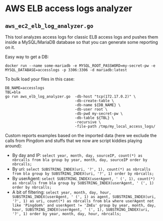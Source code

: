 # AWS ELB access logs analyzer

## `aws_ec2_elb_log_analyzer.go`

This tool analyzes access logs for classic ELB access logs and pushes them
inside a MySQL/MariaDB database so that you can generate some reporting on it.

Easy way to get a DB:
```
docker run --name some-mariadb -e MYSQL_ROOT_PASSWORD=my-secret-pw -e MYSQL_DATABASE=accesslogs -p 3306:3306 -d mariadb:latest
```

To bulk load your files in this case:
```
DB_NAME=accesslogs
TBL=bla
go run aws_elb_log_analyzer.go  -db-host "tcp(172.17.0.2)" \
                                -db-create-table \
                                -db-name ${DB_NAME} \
                                -db-user root \
                                -db-pwd my-secret-pw \
                                -db-table ${TBL} \
                                -recursive \
                                -file-path /tmp/my_local_access_logs/
```

Custom reports examples based on the imported data (here we exclude the calls from Pingdom and stuffs that we now are script kiddies playing around):
 * By day and IP: `select year, month, day, sourceIP, count(*) as nbrcalls from bla group by year, month, day, sourceIP order by nbrcalls;`
 * By uri: `select SUBSTRING_INDEX(uri, '?', 1), count(*) as nbrcalls from bla group by SUBSTRING_INDEX(uri, '?', 1) order by nbrcalls;`
 * By userAgent: `select SUBSTRING_INDEX(userAgent, ' (', 1), count(*) as nbrcalls from bla group by SUBSTRING_INDEX(userAgent, ' (', 1) order by nbrcalls;`
 * A bit of filtering: `select year, month, day, hour, SUBSTRING_INDEX(userAgent, ' (', 1) as agent, SUBSTRING_INDEX(uri, '?', 1) as uri, count(*) as nbrcalls from bla where userAgent not like 'Pingdom%' and userAgent != 'ZmEu' group by year, month, day, hour, SUBSTRING_INDEX(userAgent, ' (', 1), SUBSTRING_INDEX(uri, '?', 1) order by year, month, day, hour, nbrcalls;`

